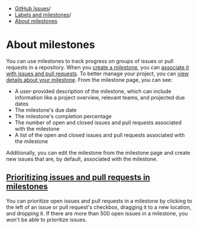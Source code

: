   * [GitHub Issues](https://docs.github.com/en/issues "GitHub Issues")/
  * [Labels and milestones](https://docs.github.com/en/issues/using-labels-and-milestones-to-track-work "Labels and milestones")/
  * [About milestones](https://docs.github.com/en/issues/using-labels-and-milestones-to-track-work/about-milestones "About milestones")


# About milestones
You can use milestones to track progress on groups of issues or pull requests in a repository.
When you [create a milestone](https://docs.github.com/en/issues/using-labels-and-milestones-to-track-work/creating-and-editing-milestones-for-issues-and-pull-requests), you can [associate it with issues and pull requests](https://docs.github.com/en/issues/using-labels-and-milestones-to-track-work/associating-milestones-with-issues-and-pull-requests).
To better manage your project, you can [view details about your milestone](https://docs.github.com/en/issues/using-labels-and-milestones-to-track-work/viewing-your-milestones-progress). From the milestone page, you can see:
  * A user-provided description of the milestone, which can include information like a project overview, relevant teams, and projected due dates
  * The milestone's due date
  * The milestone's completion percentage
  * The number of open and closed issues and pull requests associated with the milestone
  * A list of the open and closed issues and pull requests associated with the milestone


Additionally, you can edit the milestone from the milestone page and create new issues that are, by default, associated with the milestone.
## [Prioritizing issues and pull requests in milestones](https://docs.github.com/en/issues/using-labels-and-milestones-to-track-work/about-milestones#prioritizing-issues-and-pull-requests-in-milestones)
You can prioritize open issues and pull requests in a milestone by clicking to the left of an issue or pull request's checkbox, dragging it to a new location, and dropping it.
If there are more than 500 open issues in a milestone, you won't be able to prioritize issues.
